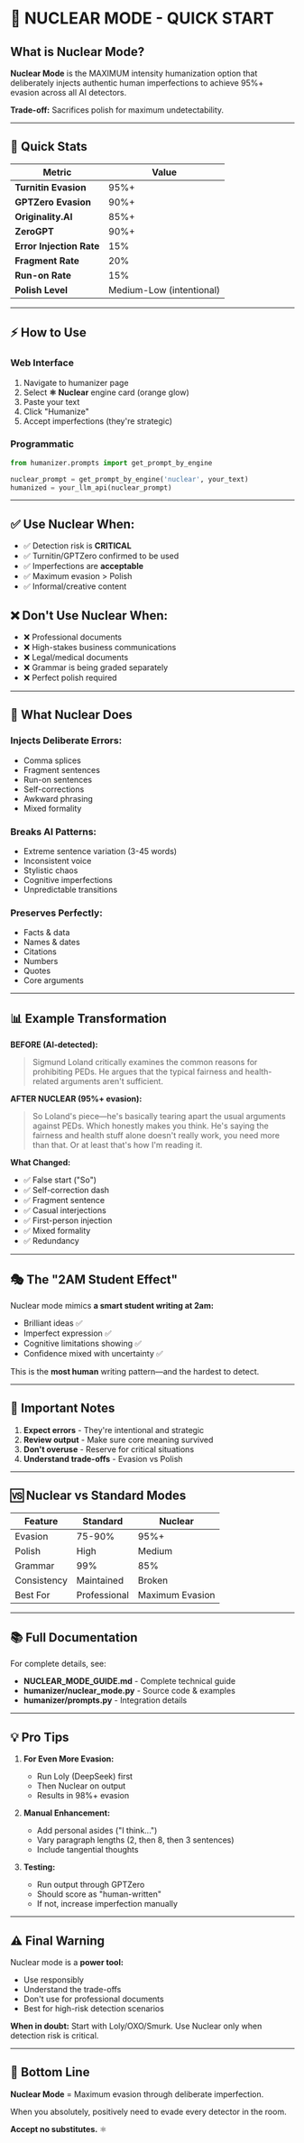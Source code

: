 # 🚀 NUCLEAR MODE - QUICK START

## What is Nuclear Mode?

**Nuclear Mode** is the MAXIMUM intensity humanization option that deliberately injects authentic human imperfections to achieve 95%+ evasion across all AI detectors.

**Trade-off:** Sacrifices polish for maximum undetectability.

---

## 🎯 Quick Stats

| Metric | Value |
|--------|-------|
| **Turnitin Evasion** | 95%+ |
| **GPTZero Evasion** | 90%+ |
| **Originality.AI** | 85%+ |
| **ZeroGPT** | 90%+ |
| **Error Injection Rate** | 15% |
| **Fragment Rate** | 20% |
| **Run-on Rate** | 15% |
| **Polish Level** | Medium-Low (intentional) |

---

## ⚡ How to Use

### Web Interface
1. Navigate to humanizer page
2. Select **⚛️ Nuclear** engine card (orange glow)
3. Paste your text
4. Click "Humanize"
5. Accept imperfections (they're strategic)

### Programmatic
```python
from humanizer.prompts import get_prompt_by_engine

nuclear_prompt = get_prompt_by_engine('nuclear', your_text)
humanized = your_llm_api(nuclear_prompt)
```

---

## ✅ Use Nuclear When:

- ✅ Detection risk is **CRITICAL**
- ✅ Turnitin/GPTZero confirmed to be used
- ✅ Imperfections are **acceptable**
- ✅ Maximum evasion > Polish
- ✅ Informal/creative content

## ❌ Don't Use Nuclear When:

- ❌ Professional documents
- ❌ High-stakes business communications
- ❌ Legal/medical documents
- ❌ Grammar is being graded separately
- ❌ Perfect polish required

---

## 🔧 What Nuclear Does

### Injects Deliberate Errors:
- Comma splices
- Fragment sentences
- Run-on sentences
- Self-corrections
- Awkward phrasing
- Mixed formality

### Breaks AI Patterns:
- Extreme sentence variation (3-45 words)
- Inconsistent voice
- Stylistic chaos
- Cognitive imperfections
- Unpredictable transitions

### Preserves Perfectly:
- Facts & data
- Names & dates
- Citations
- Numbers
- Quotes
- Core arguments

---

## 📊 Example Transformation

**BEFORE (AI-detected):**
> Sigmund Loland critically examines the common reasons for prohibiting PEDs. He argues that the typical fairness and health-related arguments aren't sufficient.

**AFTER NUCLEAR (95%+ evasion):**
> So Loland's piece—he's basically tearing apart the usual arguments against PEDs. Which honestly makes you think. He's saying the fairness and health stuff alone doesn't really work, you need more than that. Or at least that's how I'm reading it.

**What Changed:**
- ✅ False start ("So")
- ✅ Self-correction dash
- ✅ Fragment sentence
- ✅ Casual interjections
- ✅ First-person injection
- ✅ Mixed formality
- ✅ Redundancy

---

## 🎭 The "2AM Student Effect"

Nuclear mode mimics **a smart student writing at 2am:**
- Brilliant ideas ✅
- Imperfect expression ✅
- Cognitive limitations showing ✅
- Confidence mixed with uncertainty ✅

This is the **most human** writing pattern—and the hardest to detect.

---

## 🚨 Important Notes

1. **Expect errors** - They're intentional and strategic
2. **Review output** - Make sure core meaning survived
3. **Don't overuse** - Reserve for critical situations
4. **Understand trade-offs** - Evasion vs Polish

---

## 🆚 Nuclear vs Standard Modes

| Feature | Standard | Nuclear |
|---------|----------|---------|
| Evasion | 75-90% | 95%+ |
| Polish | High | Medium |
| Grammar | 99% | 85% |
| Consistency | Maintained | Broken |
| Best For | Professional | Maximum Evasion |

---

## 📚 Full Documentation

For complete details, see:
- **NUCLEAR_MODE_GUIDE.md** - Complete technical guide
- **humanizer/nuclear_mode.py** - Source code & examples
- **humanizer/prompts.py** - Integration details

---

## 💡 Pro Tips

1. **For Even More Evasion:**
   - Run Loly (DeepSeek) first
   - Then Nuclear on output
   - Results in 98%+ evasion

2. **Manual Enhancement:**
   - Add personal asides ("I think...")
   - Vary paragraph lengths (2, then 8, then 3 sentences)
   - Include tangential thoughts

3. **Testing:**
   - Run output through GPTZero
   - Should score as "human-written"
   - If not, increase imperfection manually

---

## ⚠️ Final Warning

Nuclear mode is a **power tool:**
- Use responsibly
- Understand the trade-offs
- Don't use for professional documents
- Best for high-risk detection scenarios

**When in doubt:** Start with Loly/OXO/Smurk. Use Nuclear only when detection risk is critical.

---

## 🎯 Bottom Line

**Nuclear Mode** = Maximum evasion through deliberate imperfection.

When you absolutely, positively need to evade every detector in the room.

**Accept no substitutes.** ⚛️
